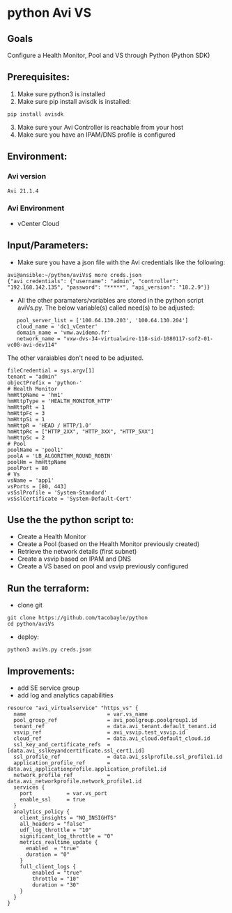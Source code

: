 # python Avi VS

## Goals
Configure a Health Monitor, Pool and VS through Python (Python SDK)

## Prerequisites:
1. Make sure python3 is installed
2. Make sure pip install avisdk is installed:
```
pip install avisdk
```
3. Make sure your Avi Controller is reachable from your host
4. Make sure you have an IPAM/DNS profile is configured

## Environment:

### Avi version

```
Avi 21.1.4
```

### Avi Environment

- vCenter Cloud


## Input/Parameters:

- Make sure you have a json file with the Avi credentials like the following:

```
avi@ansible:~/python/aviVs$ more creds.json
{"avi_credentials": {"username": "admin", "controller": "192.168.142.135", "password": "*****", "api_version": "18.2.9"}}

```

- All the other paramaters/variables are stored in the python script aviVs.py.
The below variable(s) called need(s) to be adjusted:
```
   pool_server_list = ['100.64.130.203', '100.64.130.204']
   cloud_name = 'dc1_vCenter'
   domain_name = 'vmw.avidemo.fr'
   network_name = "vxw-dvs-34-virtualwire-118-sid-1080117-sof2-01-vc08-avi-dev114"
```   
   The other varaiables don't need to be adjusted.
```
fileCredential = sys.argv[1]
tenant = "admin"
objectPrefix = 'python-'
# Health Monitor
hmHttpName = 'hm1'
hmHttpType = 'HEALTH_MONITOR_HTTP'
hmHttpRt = 1
hmHttpFc = 3
hmHttpSi = 1
hmHttpR = 'HEAD / HTTP/1.0'
hmHttpRc = ["HTTP_2XX", "HTTP_3XX", "HTTP_5XX"]
hmHttpSc = 2
# Pool
poolName = 'pool1'
poolA = 'LB_ALGORITHM_ROUND_ROBIN'
poolHm = hmHttpName
poolPort = 80
# Vs
vsName = 'app1'
vsPorts = [80, 443]
vsSslProfile = 'System-Standard'
vsSslCertificate = 'System-Default-Cert'
```

## Use the the python script to:
- Create a Health Monitor 
- Create a Pool (based on the Health Monitor previously created)
- Retrieve the network details (first subnet)
- Create a vsvip based on IPAM and DNS 
- Create a VS based on pool and vsvip previously configured

## Run the terraform:
- clone git
```
git clone https://github.com/tacobayle/python
cd python/aviVs
```

- deploy:
```
python3 aviVs.py creds.json
```

## Improvements:
- add SE service group
- add log and analytics capabilities
```
resource "avi_virtualservice" "https_vs" {
  name                          = var.vs_name
  pool_group_ref                = avi_poolgroup.poolgroup1.id
  tenant_ref                    = data.avi_tenant.default_tenant.id
  vsvip_ref                     = avi_vsvip.test_vsvip.id
  cloud_ref                     = data.avi_cloud.default_cloud.id
  ssl_key_and_certificate_refs  = [data.avi_sslkeyandcertificate.ssl_cert1.id]
  ssl_profile_ref               = data.avi_sslprofile.ssl_profile1.id
  application_profile_ref       = data.avi_applicationprofile.application_profile1.id
  network_profile_ref           = data.avi_networkprofile.network_profile1.id
  services {
    port           = var.vs_port
    enable_ssl     = true
  }
  analytics_policy {
    client_insights = "NO_INSIGHTS"
    all_headers = "false"
    udf_log_throttle = "10"
    significant_log_throttle = "0"
    metrics_realtime_update {
      enabled  = "true"
      duration = "0"
    }
    full_client_logs {
        enabled = "true"
        throttle = "10"
        duration = "30"
    }
  }
}
```
